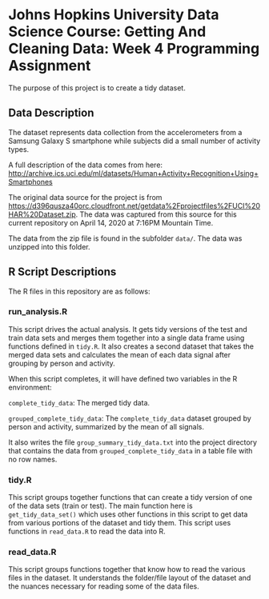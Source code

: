 # Johns Hopkins University Data Science Course: Getting And Cleaning Data: Week 4 Programming Assignment

The purpose of this project is to create a tidy dataset. 

## Data Description

The dataset represents data collection from the accelerometers from a Samsung Galaxy S smartphone while subjects did a small number of activity types.

A full description of the data comes from here: http://archive.ics.uci.edu/ml/datasets/Human+Activity+Recognition+Using+Smartphones

The original data source for the project is from https://d396qusza40orc.cloudfront.net/getdata%2Fprojectfiles%2FUCI%20HAR%20Dataset.zip. The data was captured from this source for this current repository on April 14, 2020 at 7:16PM Mountain Time.

The data from the zip file is found in the subfolder `data/`. The data was unzipped into this folder.

## R Script Descriptions

The R files in this repository are as follows:

### run_analysis.R

This script drives the actual analysis. It gets tidy versions of the test and train data sets and merges them together into a single data frame using functions defined in `tidy.R`. It also creates a second dataset that takes the merged data sets and calculates the mean of each data signal after grouping by person and activity.

When this script completes, it will have defined two variables in the R environment:

`complete_tidy_data`: The merged tidy data.

`grouped_complete_tidy_data`: The `complete_tidy_data` dataset grouped by person and activity, summarized by the mean of all signals.

It also writes the file `group_summary_tidy_data.txt` into the project directory that contains the data from `grouped_complete_tidy_data` in a table file with no row names.

### tidy.R

This script groups together functions that can create a tidy version of one of the data sets (train or test). The main function here is `get_tidy_data_set()` which uses other functions in this script to get data from various portions of the dataset and tidy them. This script uses functions in `read_data.R` to read the data into R.

### read_data.R

This script groups functions together that know how to read the various files in the dataset. It understands the folder/file layout of the dataset and the nuances necessary for reading some of the data files.

